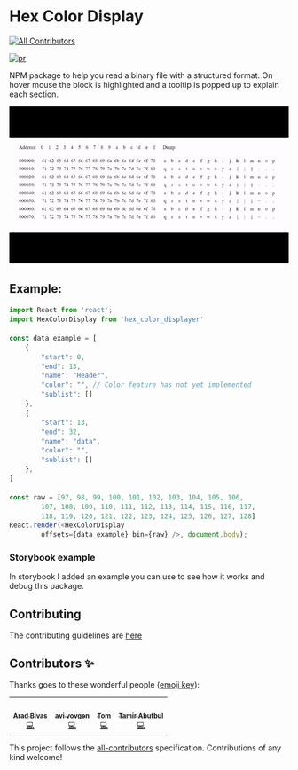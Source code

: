 # Hex Color Display
<!-- ALL-CONTRIBUTORS-BADGE:START - Do not remove or modify this section -->
[![All Contributors](https://img.shields.io/badge/all_contributors-4-orange.svg?style=flat-square)](#contributors-)
<!-- ALL-CONTRIBUTORS-BADGE:END -->

[![pr](https://github.com/dolby360/hex_color_displayer/actions/workflows/pr.yml/badge.svg)](https://github.com/dolby360/hex_color_displayer/actions/workflows/pr.yml)

NPM package to help you read a binary file with a structured format. On hover mouse the block is highlighted and a tooltip is popped up to explain each section.

<!-- ![Gif example](https://github.com/dolby360/hex_color_displayer/blob/master/assets/Capture.PNG?raw=true) -->

<img src="./assets/example.gif">

## Example:
```js
import React from 'react';
import HexColorDisplay from 'hex_color_displayer'

const data_example = [
    {
        "start": 0,
        "end": 13,
        "name": "Header",
        "color": "", // Color feature has not yet implemented
        "sublist": []
    },
    {
        "start": 13,
        "end": 32,
        "name": "data",
        "color": "", 
        "sublist": []
    },
]

const raw = [97, 98, 99, 100, 101, 102, 103, 104, 105, 106,
		107, 108, 109, 110, 111, 112, 113, 114, 115, 116, 117,
		118, 119, 120, 121, 122, 123, 124, 125, 126, 127, 128]
React.render(<HexColorDisplay 
        offsets={data_example} bin={raw} />, document.body);
```

### Storybook example
In storybook I added an example you can use to see how it works and debug this package.

## Contributing
The contributing guidelines are [here](.github/CONTRIBUTING.md)

## Contributors ✨

Thanks goes to these wonderful people ([emoji key](https://allcontributors.org/docs/en/emoji-key)):

<!-- ALL-CONTRIBUTORS-LIST:START - Do not remove or modify this section -->
<!-- prettier-ignore-start -->
<!-- markdownlint-disable -->
<table>
  <tr>
    <td align="center"><a href="https://github.com/aradbivas"><img src="https://avatars.githubusercontent.com/u/41302200?v=4?s=100" width="100px;" alt=""/><br /><sub><b>Arad Bivas</b></sub></a><br /><a href="https://github.com/dolby360/hex_color_displayer/commits?author=aradbivas" title="Code">💻</a></td>
    <td align="center"><a href="https://github.com/vov62"><img src="https://avatars.githubusercontent.com/u/71568364?v=4?s=100" width="100px;" alt=""/><br /><sub><b>avi vovgen</b></sub></a><br /><a href="https://github.com/dolby360/hex_color_displayer/commits?author=vov62" title="Code">💻</a></td>
    <td align="center"><a href="https://github.com/TomDamri1"><img src="https://avatars.githubusercontent.com/u/44465079?v=4?s=100" width="100px;" alt=""/><br /><sub><b>Tom</b></sub></a><br /><a href="https://github.com/dolby360/hex_color_displayer/commits?author=TomDamri1" title="Code">💻</a></td>
    <td align="center"><a href="https://www.linkedin.com/in/tamir-abutbul-10a695178/"><img src="https://avatars.githubusercontent.com/u/34707669?v=4?s=100" width="100px;" alt=""/><br /><sub><b>Tamir Abutbul</b></sub></a><br /><a href="https://github.com/dolby360/hex_color_displayer/commits?author=Tamir198" title="Code">💻</a></td>
  </tr>
</table>

<!-- markdownlint-restore -->
<!-- prettier-ignore-end -->

<!-- ALL-CONTRIBUTORS-LIST:END -->

This project follows the [all-contributors](https://github.com/all-contributors/all-contributors) specification. Contributions of any kind welcome!